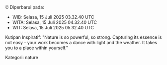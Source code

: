 ⏰ Diperbarui pada:
- WIB: Selasa, 15 Juli 2025 03.32.40 UTC
- WITA: Selasa, 15 Juli 2025 04.32.40 UTC
- WIT: Selasa, 15 Juli 2025 05.32.40 UTC

Kutipan Inspiratif:
"Nature is so powerful, so strong. Capturing its essence is not easy - your work becomes a dance with light and the weather. It takes you to a place within yourself."


Kategori: nature

